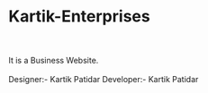 # Kartik-Enterprises
<br>
<br>
It is a Business Website.
<br>
<br>
Designer:- Kartik Patidar
Developer:- Kartik Patidar
